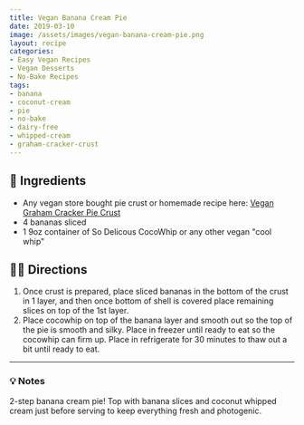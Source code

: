 ```yaml
---
title: Vegan Banana Cream Pie
date: 2019-03-10
image: /assets/images/vegan-banana-cream-pie.png
layout: recipe
categories:
- Easy Vegan Recipes
- Vegan Desserts
- No-Bake Recipes
tags:
- banana
- coconut-cream
- pie
- no-bake
- dairy-free
- whipped-cream
- graham-cracker-crust
---
```


## 🧾 Ingredients

- Any vegan store bought pie crust or homemade recipe here: [Vegan Graham Cracker Pie Crust](/vegan-graham-cracker-pie-crust)
- 4 bananas sliced
- 1 9oz container of So Delicous CocoWhip or any other vegan "cool whip"

## 👩‍🍳 Directions

1. Once crust is prepared, place sliced bananas in the bottom of the crust in 1 layer, and then once bottom of shell is covered place remaining slices on top of the 1st layer.
2. Place cocowhip on top of the banana layer and smooth out so the top of the pie is smooth and silky. Place in freezer until ready to eat so the cocowhip can firm up. Place in refrigerate for 30 minutes to thaw out a bit until ready to eat.


---

### 💡 Notes

2-step banana cream pie! Top with banana slices and coconut whipped cream just before serving to keep everything fresh and photogenic.
